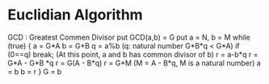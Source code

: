 # Euclidian Algorithm
GCD : Greatest Commen Divisor
put GCD(a,b) = G
put a = N, b = M
while (true)
{
  a = G\*A
  b = G\*B
  q = a%b (q: natural number G\*B\*q < G\*A)
  if (0==q) break; (At this point, a and b has common divisor of b)
  r = a-b\*q
  r = G\*A - G\*B \*q 
  r = G(A - B\*q)
  r = G\*M (M = A - B\*q, M is a natural number)
  a = b
  b = r
}
G = b
